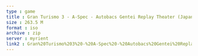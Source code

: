 ```yaml
---
type : game
title : Gran Turismo 3 - A-Spec - Autobacs Gentei Replay Theater (Japan)
size : 263.5 M
format : iso
archive : zip
server : myrient
link2 : Gran%20Turismo%203%20-%20A-Spec%20-%20Autobacs%20Gentei%20Replay%20Theater%20%28Japan%29
---
```

